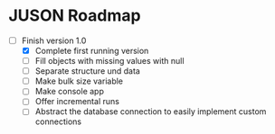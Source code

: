 # JUSON Roadmap

* [ ] Finish version 1.0
  * [x] Complete first running version
  * [ ] Fill objects with missing values with null
  * [ ] Separate structure und data
  * [ ] Make bulk size variable
  * [ ] Make console app
  * [ ] Offer incremental runs
  * [ ] Abstract the database connection to easily implement custom connections